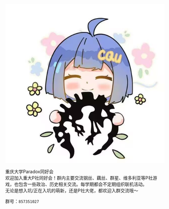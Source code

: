 ![image_001](../../resourses/生活_学生团体_Paradox同好会_001.jpg)

重庆大学Paradox同好会  
欢迎加入重大P社同好会！群内主要交流钢丝、藕丝、群星、维多利亚等P社游戏，也包含一些政治、历史相关交流。每学期都会不定期组织联机活动。  
无论是想入坑/正在入坑的萌新，还是P社大佬，都欢迎入群交流哦～  

群号：`857351027`